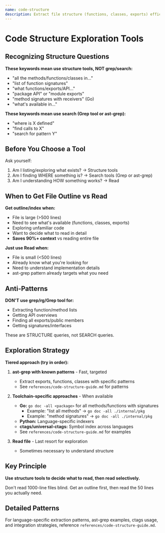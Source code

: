 ```yaml
---
name: code-structure
description: Extract file structure (functions, classes, exports) efficiently without reading entire files, using ast-grep, go doc, ctags, or other language-specific tools to get outlines and signatures
---
```


# Code Structure Exploration Tools

## Recognizing Structure Questions

**These keywords mean use structure tools, NOT grep/search:**
- "all the methods/functions/classes in..."
- "list of function signatures"
- "what functions/exports/API..."
- "package API" or "module exports"
- "method signatures with receivers" (Go)
- "what's available in..."

**These keywords mean use search (Grep tool or ast-grep):**
- "where is X defined"
- "find calls to X"
- "search for pattern Y"

## Before You Choose a Tool

Ask yourself:
1. Am I listing/exploring what exists? → Structure tools
2. Am I finding WHERE something is? → Search tools (Grep or ast-grep)
3. Am I understanding HOW something works? → Read

## When to Get File Outline vs Read

**Get outline/index when:**
- File is large (>500 lines)
- Need to see what's available (functions, classes, exports)
- Exploring unfamiliar code
- Want to decide what to read in detail
- **Saves 90%+ context** vs reading entire file

**Just use Read when:**
- File is small (<500 lines)
- Already know what you're looking for
- Need to understand implementation details
- ast-grep pattern already targets what you need

## Anti-Patterns

**DON'T use grep/rg/Grep tool for:**
- Extracting function/method lists
- Getting API overviews
- Finding all exports/public members
- Getting signatures/interfaces

These are STRUCTURE queries, not SEARCH queries.

## Exploration Strategy

**Tiered approach (try in order):**

1. **ast-grep with known patterns** - Fast, targeted
   - Extract exports, functions, classes with specific patterns
   - See `references/code-structure-guide.md` for patterns

2. **Toolchain-specific approaches** - When available
   - **Go:** `go doc -all <package>` for all methods/functions with signatures
     - Example: "list all methods" → `go doc -all ./internal/pkg`
     - Example: "method signatures" → `go doc -all ./internal/pkg`
   - **Python:** Language-specific indexers
   - **ctags/universal-ctags:** Symbol index across languages
   - See `references/code-structure-guide.md` for examples

3. **Read file** - Last resort for exploration
   - Sometimes necessary to understand structure

## Key Principle

**Use structure tools to decide what to read, then read selectively.**

Don't read 1000-line files blind. Get an outline first, then read the 50 lines you actually need.

## Detailed Patterns

For language-specific extraction patterns, ast-grep examples, ctags usage, and integration strategies, reference `references/code-structure-guide.md`.
